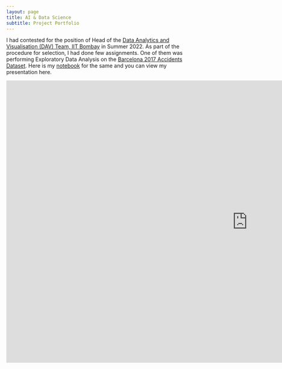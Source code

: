 ```yaml
---
layout: page
title: AI & Data Science
subtitle: Project Portfolio
---
```

I had contested for the position of Head of the [Data Analytics and Visualisation (DAV) Team, IIT Bombay](https://in.linkedin.com/company/dav-team-iit-bombay) in Summer 2022. As part of the procedure for selection, I had done few assignments. One of them was performing Exploratory Data Analysis on the [Barcelona 2017 Accidents Dataset](https://www.kaggle.com/datasets/xvivancos/barcelona-data-sets). Here is my [notebook]() for the same and you can view my presentation here.
<iframe src="https://docs.google.com/presentation/d/e/2PACX-1vQCmjsSH6tI8XEiZqUUaFo1dLFpN7IeB988dlI1BD2ZTT0MI74Is2YIYgrMO3S88g/embed?start=false&loop=false&delayms=3000" frameborder="0" width="1280" height="749" allowfullscreen="true" mozallowfullscreen="true" webkitallowfullscreen="true"></iframe>
